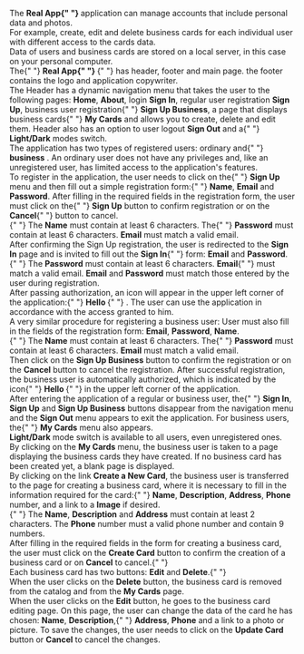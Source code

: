  The
          <b>
            Real <b className="bi bi-boxes"></b> App{" "}
          </b>
          application can manage accounts that include personal data and photos.
          <br />
          For example, create, edit and delete business cards for each
          individual user with different access to the cards data.
          <br />
          Data of users and business cards are stored on a local server, in this
          case on your personal computer. <br /> The{" "}
          <b>
            Real <b className="bi bi-boxes"></b> App{" "}
          </b>{" "}
          has header, footer and main page. the footer contains the logo and
          application copywriter. <br />
          The Header has a dynamic navigation menu that takes the user to the
          following pages: <b>Home</b>, <b>About</b>, login <b>Sign In</b>,
          regular user registration <b>Sign Up</b>, business user registration{" "}
          <b>Sign Up Business</b>, a page that displays business cards{" "}
          <b>My Cards</b> and allows you to create, delete and edit them. Header
          also has an option to user logout <b>Sign Out</b> and a{" "}
          <b> Light/Dark</b> modes switch. <br />
          The application has two types of registered users: ordinary and{" "}
          <b>business</b> . An ordinary user does not have any privileges and,
          like an unregistered user, has limited access to the application's
          features. <br />
          To register in the application, the user needs to click on the{" "}
          <b>Sign Up</b> menu and then fill out a simple registration form:{" "}
          <b>Name</b>, <b>Email</b> and <b>Password</b>. After filling in the
          required fields in the registration form, the user must click on the{" "}
          <b>Sign Up</b> button to confirm registration or on the <b>Cancel</b>{" "}
          button to cancel. <br />
          <b>
            <i className="bi bi-exclamation-octagon text-danger"></i>
          </b>{" "}
          The <b>Name</b> must contain at least 6 characters. The{" "}
          <b>Password</b> must contain at least 6 characters. <b>Email</b> must
          match a valid email. <br />
          After confirming the Sign Up registration, the user is redirected to
          the <b>Sign In</b> page and is invited to fill out the <b>Sign In</b>{" "}
          form: <b>Email</b> and <b>Password</b>. <br />
          <b>
            <i className="bi bi-exclamation-octagon text-danger"></i>
          </b>{" "}
          The <b>Password</b> must contain at least 6 characters. <b>Email</b>{" "}
          must match a valid email. <b>Email</b> and <b>Password</b> must match
          those entered by the user during registration.
          <br />
          After passing authorization, an icon will appear in the upper left
          corner of the application:{" "}
          <b>
            Hello <i className="bi bi-person-check"> </i>
          </b>{" "}
          . The user can use the application in accordance with the access
          granted to him. <br />A very similar procedure for registering a
          business user: User must also fill in the fields of the registration
          form: <b>Email</b>, <b>Password</b>, <b>Name</b>. <br />
          <b>
            <i className="bi bi-exclamation-octagon text-danger"></i>
          </b>{" "}
          The <b>Name</b> must contain at least 6 characters. The{" "}
          <b>Password</b> must contain at least 6 characters. <b>Email</b> must
          match a valid email. <br />
          Then click on the <b>Sign Up Business</b> button to confirm the
          registration or on the <b>Cancel</b> button to cancel the
          registration. After successful registration, the business user is
          automatically authorized, which is indicated by the icon{" "}
          <b>
            Hello <i className="bi bi-person-check"> </i>
          </b>{" "}
          in the upper left corner of the application. <br />
          After entering the application of a regular or business user, the{" "}
          <b>Sign In</b>, <b>Sign Up</b> and <b>Sign Up Business</b> buttons
          disappear from the navigation menu and the <b>Sign Out</b> menu
          appears to exit the application. For business users, the{" "}
          <b>My Cards</b> menu also appears. <br />
          <b>Light/Dark</b> mode switch is available to all users, even
          unregistered ones. <br />
          By clicking on the <b>My Cards</b> menu, the business user is taken to
          a page displaying the business cards they have created. If no business
          card has been created yet, a blank page is displayed. <br /> By
          clicking on the link <b>Create a New Card</b>, the business user is
          transferred to the page for creating a business card, where it is
          necessary to fill in the information required for the card:{" "}
          <b>Name</b>, <b>Description</b>, <b>Address</b>, <b>Phone</b> number,
          and a link to a <b>Image</b> if desired. <br />
          <b>
            <i className="bi bi-exclamation-octagon text-danger"></i>
          </b>{" "}
          The <b>Name</b>, <b>Description</b> and <b>Address</b> must contain at
          least 2 characters. The <b>Phone</b> number must a valid phone number
          and contain 9 numbers. <br />
          After filling in the required fields in the form for creating a
          business card, the user must click on the <b>Create Card</b> button to
          confirm the creation of a business card or on <b>Cancel</b> to cancel.{" "}
          <br />
          Each business card has two buttons: <b>Edit</b> and <b>Delete</b>.{" "}
          <br />
          When the user clicks on the <b>Delete</b> button, the business card is
          removed from the catalog and from the <b>My Cards</b> page. <br />
          When the user clicks on the <b>Edit</b> button, he goes to the
          business card editing page. On this page, the user can change the data
          of the card he has chosen: <b>Name</b>, <b>Description</b>,{" "}
          <b>Address</b>, <b>Phone</b> and a link to a photo or picture. To save
          the changes, the user needs to click on the <b>Update Card</b> button
          or <b>Cancel</b> to cancel the changes.

